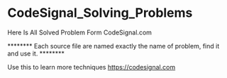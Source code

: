 # CodeSignal_Solving_Problems
Here Is All Solved Problem Form CodeSignal.com  

******** Each source file are named exactly  the name of problem, find it and use it. ********

Use this to learn more techniques
https://codesignal.com




